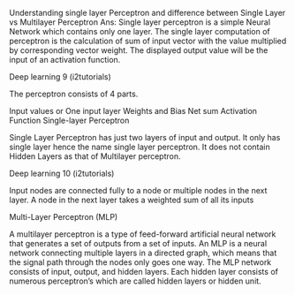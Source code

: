 Understanding single layer Perceptron and difference between Single Layer vs Multilayer Perceptron
Ans: Single layer perceptron is a simple Neural Network which contains only one layer. The single layer computation of perceptron is the calculation of sum of input vector with the value multiplied by corresponding vector weight. The displayed output value will be the input of an activation function.

Deep learning 9 (i2tutorials)

The perceptron consists of 4 parts.

Input values or One input layer
Weights and Bias
Net sum
Activation Function
Single-layer Perceptron

Single Layer Perceptron has just two layers of input and output. It only has single layer hence the name single layer perceptron. It does not contain Hidden Layers as that of Multilayer perceptron.

Deep learning 10 (i2tutorials)

Input nodes are connected fully to a node or multiple nodes in the next layer. A node in the next layer takes a weighted sum of all its inputs

Multi-Layer Perceptron (MLP)

A multilayer perceptron is a type of feed-forward artificial neural network that generates a set of outputs from a set of inputs. An MLP is a neural network connecting multiple layers in a directed graph, which means that the signal path through the nodes only goes one way. The MLP network consists of input, output, and hidden layers. Each hidden layer consists of numerous perceptron’s which are called hidden layers or hidden unit.
